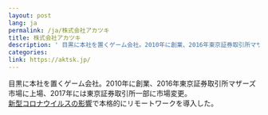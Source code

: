 ```yaml
---
layout: post
lang: ja
permalink: /ja/株式会社アカツキ
title: 株式会社アカツキ
description: ' 目黒に本社を置くゲーム会社。2010年に創業、2016年東京証券取引所マザーズ市場に上場、2017年には東京証券取引所一部に市場変更。 新型コロナウイルスの影響で本格的にリモートワークを導入した。 '
categories: 
link: https://aktsk.jp/
---
```


<p>目黒に本社を置くゲーム会社。2010年に創業、2016年東京証券取引所マザーズ市場に上場、2017年には東京証券取引所一部に市場変更。<br /><a href="https://aktsk.jp/press/23893/">新型コロナウイルスの影響</a>で本格的にリモートワークを導入した。</p>
